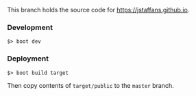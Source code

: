 This branch holds the source code for https://jstaffans.github.io.

### Development

```
$> boot dev
```


### Deployment

```
$> boot build target
```

Then copy contents of `target/public` to the `master` branch.


